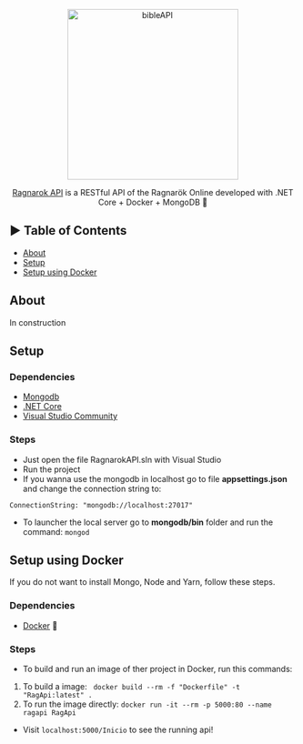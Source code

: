 <p align="center">
  <img src="https://i.ibb.co/w7zcbPv/oie-jpg.png" alt="bibleAPI" width="300">
</p>
<p align="center">
  <a href="https://ragnarokapi.herokuapp.com/inicio">Ragnarok API</a> is a RESTful API of the Ragnarök Online developed with .NET Core + Docker + MongoDB 🚀
</p>

## ► Table of Contents

- [About](#about)
- [Setup](#setup)
- [Setup using Docker](#setup-using-docker)

## About

In construction

## Setup

### Dependencies

- [Mongodb](https://www.mongodb.com/)
- [.NET Core](https://dotnet.microsoft.com/download)
- [Visual Studio Community](https://visualstudio.microsoft.com/pt-br/vs/community/)

### Steps

- Just open the file RagnarokAPI.sln with Visual Studio
- Run the project
- If you wanna use the mongodb in localhost go to file <b>appsettings.json</b> and change the connection string to:

```
ConnectionString: "mongodb://localhost:27017"
```
- To launcher the local server go to <b>mongodb/bin</b> folder and run the command: `mongod`

## Setup using Docker

If you do not want to install Mongo, Node and Yarn, follow these steps.

### Dependencies

- [Docker](https://docs.docker.com/install/) :whale2:

### Steps

- To build and run an image of ther project in Docker, run this commands: 
1. To build a image: ` docker build --rm -f "Dockerfile" -t "RagApi:latest" .`
2. To run the image directly: `docker run -it --rm -p 5000:80 --name ragapi RagApi`

- Visit `localhost:5000/Inicio` to see the running api!
